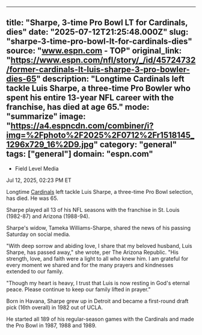 ---
   title: "Sharpe, 3-time Pro Bowl LT for Cardinals, dies"
   date: "2025-07-12T21:25:48.000Z"
   slug: "sharpe-3-time-pro-bowl-lt-for-cardinals-dies"
   source: "www.espn.com - TOP"
   original_link: "https://www.espn.com/nfl/story/_/id/45724732/former-cardinals-lt-luis-sharpe-3-pro-bowler-dies-65"
   description: "Longtime Cardinals left tackle Luis Sharpe, a three-time Pro Bowler who spent his entire 13-year NFL career with the franchise, has died at age 65."
   mode: "summarize"
   image: "https://a4.espncdn.com/combiner/i?img=%2Fphoto%2F2025%2F0712%2Fr1518145_1296x729_16%2D9.jpg"
   category: "general"
   tags: ["general"]
   domain: "espn.com"
  ---
  <div id="readability-page-1" class="page"><div><div><ul><li><p>Field Level Media</p></li></ul><p><span>Jul 12, 2025, 02:23 PM ET</span></p></div><p>Longtime <a href="https://www.espn.com/nfl/team/_/name/ari/arizona-cardinals" target="_blank">Cardinals</a> left tackle Luis Sharpe, a three-time Pro Bowl selection, has died. He was 65.</p><p>Sharpe played all 13 of his NFL seasons with the franchise in St. Louis (1982-87) and Arizona (1988-94).</p><p>Sharpe's widow, Tameka Williams-Sharpe, shared the news of his passing Saturday on social media.</p><p>"With deep sorrow and abiding love, I share that my beloved husband, Luis Sharpe, has passed away," she wrote, per The Arizona Republic. "His strength, love, and faith were a light to all who knew him. I am grateful for every moment we shared and for the many prayers and kindnesses extended to our family.</p><p>"Though my heart is heavy, I trust that Luis is now resting in God's eternal peace. Please continue to keep our family lifted in prayer."</p><p>Born in Havana, Sharpe grew up in Detroit and became a first-round draft pick (16th overall) in 1982 out of UCLA.</p><p>He started all 189 of his regular-season games with the Cardinals and made the Pro Bowl in 1987, 1988 and 1989.</p>
</div></div>